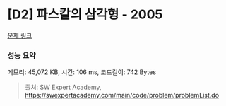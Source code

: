 # [D2] 파스칼의 삼각형 - 2005 

[문제 링크](https://swexpertacademy.com/main/code/problem/problemDetail.do?contestProbId=AV5P0-h6Ak4DFAUq) 

### 성능 요약

메모리: 45,072 KB, 시간: 106 ms, 코드길이: 742 Bytes



> 출처: SW Expert Academy, https://swexpertacademy.com/main/code/problem/problemList.do